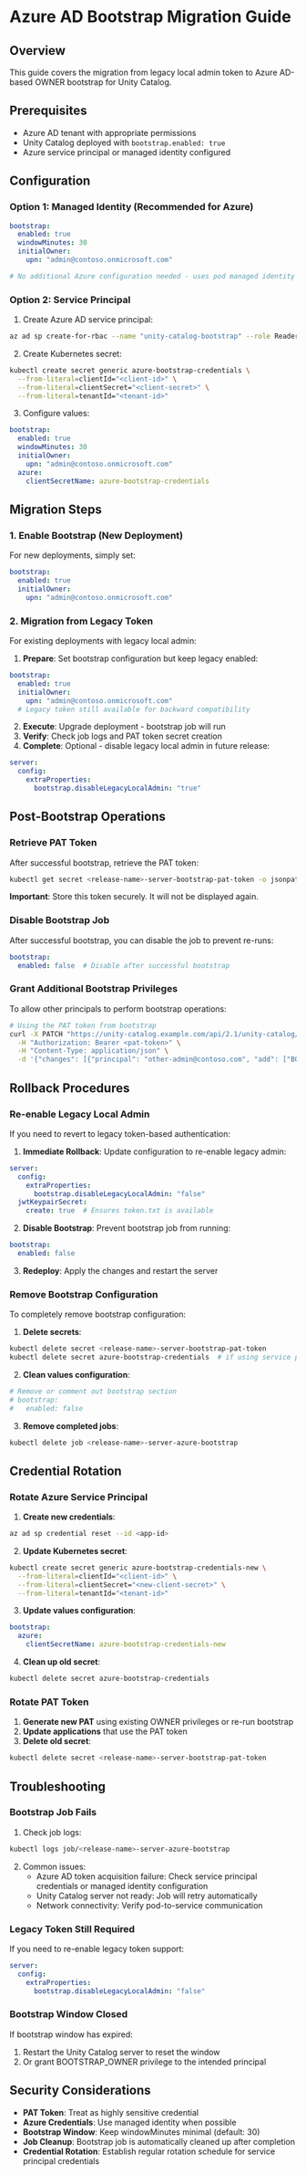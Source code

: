 # Azure AD Bootstrap Migration Guide

## Overview

This guide covers the migration from legacy local admin token to Azure AD-based OWNER bootstrap for Unity Catalog.

## Prerequisites

- Azure AD tenant with appropriate permissions
- Unity Catalog deployed with `bootstrap.enabled: true`
- Azure service principal or managed identity configured

## Configuration

### Option 1: Managed Identity (Recommended for Azure)

```yaml
bootstrap:
  enabled: true
  windowMinutes: 30
  initialOwner:
    upn: "admin@contoso.onmicrosoft.com"

# No additional Azure configuration needed - uses pod managed identity
```

### Option 2: Service Principal

1. Create Azure AD service principal:
```bash
az ad sp create-for-rbac --name "unity-catalog-bootstrap" --role Reader
```

2. Create Kubernetes secret:
```bash
kubectl create secret generic azure-bootstrap-credentials \
  --from-literal=clientId="<client-id>" \
  --from-literal=clientSecret="<client-secret>" \
  --from-literal=tenantId="<tenant-id>"
```

3. Configure values:
```yaml
bootstrap:
  enabled: true
  windowMinutes: 30
  initialOwner:
    upn: "admin@contoso.onmicrosoft.com"
  azure:
    clientSecretName: azure-bootstrap-credentials
```

## Migration Steps

### 1. Enable Bootstrap (New Deployment)

For new deployments, simply set:
```yaml
bootstrap:
  enabled: true
  initialOwner:
    upn: "admin@contoso.onmicrosoft.com"
```

### 2. Migration from Legacy Token

For existing deployments with legacy local admin:

1. **Prepare**: Set bootstrap configuration but keep legacy enabled:
```yaml
bootstrap:
  enabled: true
  initialOwner:
    upn: "admin@contoso.onmicrosoft.com"
  # Legacy token still available for backward compatibility
```

2. **Execute**: Upgrade deployment - bootstrap job will run
3. **Verify**: Check job logs and PAT token secret creation
4. **Complete**: Optional - disable legacy local admin in future release:
```yaml
server:
  config:
    extraProperties:
      bootstrap.disableLegacyLocalAdmin: "true"
```

## Post-Bootstrap Operations

### Retrieve PAT Token

After successful bootstrap, retrieve the PAT token:
```bash
kubectl get secret <release-name>-server-bootstrap-pat-token -o jsonpath='{.data.token}' | base64 -d
```

**Important**: Store this token securely. It will not be displayed again.

### Disable Bootstrap Job

After successful bootstrap, you can disable the job to prevent re-runs:
```yaml
bootstrap:
  enabled: false  # Disable after successful bootstrap
```

### Grant Additional Bootstrap Privileges

To allow other principals to perform bootstrap operations:
```bash
# Using the PAT token from bootstrap
curl -X PATCH "https://unity-catalog.example.com/api/2.1/unity-catalog/permissions/metastore/<metastore-id>" \
  -H "Authorization: Bearer <pat-token>" \
  -H "Content-Type: application/json" \
  -d '{"changes": [{"principal": "other-admin@contoso.com", "add": ["BOOTSTRAP_OWNER"]}]}'
```

## Rollback Procedures

### Re-enable Legacy Local Admin

If you need to revert to legacy token-based authentication:

1. **Immediate Rollback**: Update configuration to re-enable legacy admin:
```yaml
server:
  config:
    extraProperties:
      bootstrap.disableLegacyLocalAdmin: "false"
  jwtKeypairSecret:
    create: true  # Ensures token.txt is available
```

2. **Disable Bootstrap**: Prevent bootstrap job from running:
```yaml
bootstrap:
  enabled: false
```

3. **Redeploy**: Apply the changes and restart the server

### Remove Bootstrap Configuration

To completely remove bootstrap configuration:

1. **Delete secrets**:
```bash
kubectl delete secret <release-name>-server-bootstrap-pat-token
kubectl delete secret azure-bootstrap-credentials  # if using service principal
```

2. **Clean values configuration**:
```yaml
# Remove or comment out bootstrap section
# bootstrap:
#   enabled: false
```

3. **Remove completed jobs**:
```bash
kubectl delete job <release-name>-server-azure-bootstrap
```

## Credential Rotation

### Rotate Azure Service Principal

1. **Create new credentials**:
```bash
az ad sp credential reset --id <app-id>
```

2. **Update Kubernetes secret**:
```bash
kubectl create secret generic azure-bootstrap-credentials-new \
  --from-literal=clientId="<client-id>" \
  --from-literal=clientSecret="<new-client-secret>" \
  --from-literal=tenantId="<tenant-id>"
```

3. **Update values configuration**:
```yaml
bootstrap:
  azure:
    clientSecretName: azure-bootstrap-credentials-new
```

4. **Clean up old secret**:
```bash
kubectl delete secret azure-bootstrap-credentials
```

### Rotate PAT Token

1. **Generate new PAT** using existing OWNER privileges or re-run bootstrap
2. **Update applications** that use the PAT token
3. **Delete old secret**:
```bash
kubectl delete secret <release-name>-server-bootstrap-pat-token
```

## Troubleshooting

### Bootstrap Job Fails

1. Check job logs:
```bash
kubectl logs job/<release-name>-server-azure-bootstrap
```

2. Common issues:
   - Azure AD token acquisition failure: Check service principal credentials or managed identity configuration
   - Unity Catalog server not ready: Job will retry automatically
   - Network connectivity: Verify pod-to-service communication

### Legacy Token Still Required

If you need to re-enable legacy token support:
```yaml
server:
  config:
    extraProperties:
      bootstrap.disableLegacyLocalAdmin: "false"
```

### Bootstrap Window Closed

If bootstrap window has expired:
1. Restart the Unity Catalog server to reset the window
2. Or grant BOOTSTRAP_OWNER privilege to the intended principal

## Security Considerations

- **PAT Token**: Treat as highly sensitive credential
- **Azure Credentials**: Use managed identity when possible
- **Bootstrap Window**: Keep windowMinutes minimal (default: 30)
- **Job Cleanup**: Bootstrap job is automatically cleaned up after completion
- **Credential Rotation**: Establish regular rotation schedule for service principal credentials

